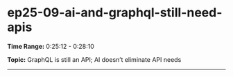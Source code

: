 # ep25-09-ai-and-graphql-still-need-apis

**Time Range:** 0:25:12 - 0:28:10

**Topic:** GraphQL is still an API; AI doesn’t eliminate API needs

---
